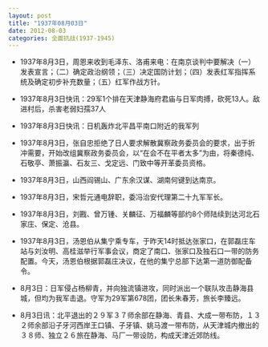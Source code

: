 ```yaml
---
layout: post
title: "1937年08月03日"
date: 2012-08-03
categories: 全面抗战(1937-1945)
---
```


<meta name="referrer" content="no-referrer" />

- 1937年8月3日，周恩来收到毛泽东、洛甫来电：在南京谈判中要解决（一）发表宣言；（二）确定政治纲领；（三）决定国防计划；（四）发表红军指挥系统及确定初步补充数量；（五）红军作战方针。 

- 1937年8月3日快讯：29军1个排在天津静海府君庙与日军肉搏，砍死13人。敌进村后，杀害老弱妇孺37人 

- 1937年8月3日快讯：日机轰炸北平昌平南口附近的我军列 

- 1937年8月3日，张自忠拒绝了日人要求解散冀察政务委员会的要求，出于折冲需要，开始改组冀察政务委员会，以“在会不在平者太多”为由，将秦德纯、石敬亭、萧振瀛、石友三、戈定远、门致中等开革委员资格。 

- 1937年8月3日，山西阎锡山、广东余汉谋、湖南何键到达南京。 

- 1937年8月3日，宋哲元通电辞职，委冯治安代理第二十九军军长。 

- 1937年8月3日，刘戡、曾万锺、关麟征、万福麟等部约8个师陆续到达河北石家庄、保定、沧县。 

- 1937年8月3日，汤恩伯从集宁乘专车，于昨天14时抵达张家口，在郭磊庄车站与刘汝明、高桂滋举行军事会议，商定了南口、张家口及独石口一带的防务配置。今天，汤恩伯根据郭磊庄决议，在他的集宁总部下达第一道防御配备令。 

- 8月3日：日军侵占杨柳青，并向独流镇进攻，同时派出一个联队攻击静海县城，但均为我军击退。守军为29军第678团，团长朱春芳，旅长李臻远。 

- 8月3日讯：北平退出的２９军３７师余部在静海、青县、大成一带布防，１３２师余部沿子牙河西岸王口镇、子牙镇、姚马渡一带布防，从天津城内撤出的３８师、独立２６旅在静海、马厂一带设防，构成天津近郊防线。 

